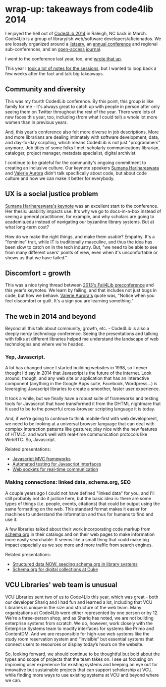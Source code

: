 # wrap-up: takeaways from code4lib 2014

I enjoyed the hell out of [Code4Lib 2014](http://code4lib.org/conference/2014/schedule) in Raleigh, NC back in March. Code4Lib is a group of library/ish web/software developers/aficionados. We are loosely organized around a [listserv](https://listserv.nd.edu/cgi-bin/wa?A0=CODE4LIB), an [annual conference](http://code4lib.org/conference) and regional sub-conferences, and an [open-access journal](http://journal.code4lib.org/).

I went to the conference last year, too, and [wrote that up](http://erinrwhite.com/fou-things-that-inspired-me-at-code4lib-2013/). 

This year I [took a lot of notes for the sessions](https://github.com/erinrwhite/c4l2014-notes), but I wanted to loop back a few weeks after the fact and talk big takeaways. 

## Community and diversity

This was my fourth Code4Lib conference. By this point, this group is like family for me - it's always great to catch up with people in person after only seeing them on Twitter throughout the rest of the year. There were lots of new faces this year, too, including (from what I could tell) a whole lot more women than in previous years. 

And, this year's conference also felt more diverse in job descriptions. More and more librarians are dealing intimately with software development, data, and day-to-day scripting, which means Code4Lib is not just "programmers" anymore. Job titles of some folks I met: scholarly communications librarian, cataloger, project manager, metadata specialist, digital archivist.

I continue to be grateful for the community's ongoing commitment to creating an inclusive culture. Our keynote speakers [Sumana Harihareswara](http://www.harihareswara.net/) and [Valerie Aurora](http://valerieaurora.org) didn't talk specifically about code, but about code culture and how we can make it better for everybody.

## UX is a social justice problem

[Sumana Harihareswara's keynote](http://wiki.code4lib.org/index.php/2014_Keynote_by_Sumana_Harihareswara) was an excellent start to the conference. Her thesis: usability impacts use. It's why we go to docs-in-a-box instead of seeing a general practitioner, for example, and why scholars are going to academia.edu instead of navigating our byzantine library systems. But at what long-term cost?

How do we make the right things, and make them usable? Empathy. It's a "feminine" trait, while IT is traditionally masculine, and thus the idea has been slow to catch on in the tech industry. But, "we need to be able to see from many different users' points of view, even when it's uncomfortable or shows us that we have failed." 

## Discomfort = growth

This was a nice tying thread between [2013's Fail4Lib preconference](http://lanyrd.com/2013/c4l13/scbpdt/) and this year's keynotes. We learn by failing, and that includes not just bugs in code, but how we behave. [Valerie Aurora's](https://github.com/erinrwhite/c4l2014-notes/blob/master/day3-keynote.md) quote was, "Notice when you feel discomfort or guilt. It's a sign you are learning something."

## The web in 2014 and beyond

Beyond all this talk about community, growth, etc. - Code4Lib is also a deeply nerdy technology conference. Seeing the presentations and talking with folks at different libraries helped me understand the landscape of web technologies and where we're headed.

### Yep, Javascript.

A lot has changed since I started building websites in 1998, so I never thought I'd say in 2014 that Javascript is the future of the internet. Look around, though, and any web site or application that has an interactive component (anything in the Google Apps suite, Facebook, Wordpress...) is leveraging Javascript libraries to create a smoother, faster user experience. 

It took a while, but we finally have a robust suite of frameworks and testing tools for Javascript that have transformed it from the DHTML nightmare that it used to be to the powerful cross-browser scripting language it is today. 

And, if we're going to continue to think mobile-first with web development, we need to be looking at a universal browser language that can deal with complex interaction patterns like gestures; play nice with the new features of HTML5; and work well with real-time communication protocols like WebRTC. So, Javascript.

Related presentations:

- [Javascript MVC frameworks](http://go.ncsu.edu/js-mvc)
- [Automated testing for Javascript interfaces](https://github.com/mredar/code4lib-2014-PhantomJS-Selenium)
- [Web sockets for real-time communication](http://go.ncsu.edu/websocket)

### Making connections: linked data, schema.org, SEO

A couple years ago I could not have defined "linked data" for you, and I'll still probably not do it justice here, but the basic idea is: there are some types of things (i.e. people, events, citations) that could be output using the same formatting on the web. This standard format makes it easier for machines to understand the information and thus for humans to find and use it.

A few libraries talked about their work incorporating code markup from [schema.org](http://schema.org) in their catalogs and on their web pages to make information more easily searchable. It seems like a small thing that could make big impact especially as we see more and more traffic from search engines.

Related presentations:

- [Structured data NOW: seeding schema.org in library systems](http://lanyrd.com/2014/c4l14/scxyrq/)
- [Schema.org for digital collections at Duke](https://blogs.library.duke.edu/bitstreams/2014/03/27/schema-org-and-google-for-local-discovery-some-key-takeaways/)

## VCU Libraries' web team is unusual

VCU Libraries sent two of us to Code4Lib this year, which was great - both our developer Shariq and I had fun and learned a lot, including that VCU Libraries is unique in the size and structure of the web team. Many organizations at Code4Lib were either represented by one person or by 12. We're a three-person shop, and as Shariq has noted, we are not building enterprise systems from scratch. We do, however, work closely with the Enterprise Systems team to modify interfaces for systems like Primo and ContentDM. And we are responsible for high-use web systems like the study room reservation system and “invisible” but essential systems that connect users to resources or display today’s hours on the website.

So, looking forward, we should continue to be thoughtful but bold about the types and scope of projects that the team takes on. I see us focusing on improving user experience for existing systems and keeping an eye out for innovative but sustainable projects that can support scholarship at VCU, while finding more ways to use existing systems at VCU and beyond where we can.